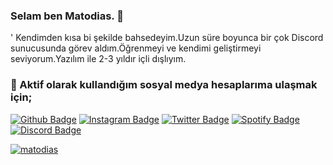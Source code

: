 ### Selam ben Matodias. 👋

' Kendimden kısa bi şekilde bahsedeyim.Uzun süre boyunca bir çok Discord sunucusunda görev aldım.Öğrenmeyi ve kendimi geliştirmeyi seviyorum.Yazılım ile 2-3 yıldır içli dışlıyım.

### 💸 Aktif olarak kullandığım sosyal medya hesaplarıma ulaşmak için;


[![Github Badge](https://img.shields.io/badge/-Github-000?style=quare&labelColor=000&logo=Github&logoColor=white&link=link)](github.com/matodias)  [![Instagram Badge](https://img.shields.io/badge/-Instagram-000?style=flat-quare&labelColor=000&logo=instagram&logoColor=white&link=link)](https://www.instagram.com/matodiasbtw/) [![Twitter Badge](https://img.shields.io/badge/-Twitter-000?style=flat-quare&labelColor=000&logo=twitter&logoColor=white&link)](https://twitter.com/matodias7) [![Spotify Badge](https://img.shields.io/badge/-Spotify-000?style=flat-quare&labelColor=000&logo=spotify&logoColor=white&link)](https://open.spotify.com/user/qtot3gx8ld5ftj06318k9wfjr) [![Discord Badge](https://img.shields.io/badge/-Discord-000000?style=flat-quare&labelColor=000000&logo=discord&logoColor=white&link)](https://discord.com/users/903636740416340021) 




[![matodias](https://user-images.githubusercontent.com/68273084/129318995-fe4544ba-52aa-47c1-b33f-10d07eb5ccbd.png)](https://discord.com/users/903636740416340021) 









